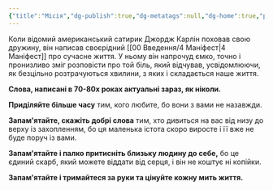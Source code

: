 ```yaml
---
{"title":"Місія","dg-publish":true,"dg-metatags":null,"dg-home":true,"permalink":"/00-vvedennya/2-misiya/","tags":["gardenEntry"],"dgPassFrontmatter":true,"noteIcon":""}
---
```


Коли відомий американський сатирик Джордж Карлін поховав свою дружину, він написав своєрідний [[00 Введення/4 Маніфест\|4 Маніфест]] про сучасне життя. У ньому він напрочуд ємко, точно і пронизливо зміг розповісти про той біль, який відчував, усвідомлюючи, як безцільно розтрачуються хвилини, з яких і складається наше життя.

**Слова, написані в 70-80х роках актуальні зараз, як ніколи.**

**Приділяйте більше часу** тим, кого любите, бо вони з вами не назавжди.

**Запам'ятайте, скажіть добрі слова** тим, хто дивиться на вас від низу до верху із захопленням, бо ця маленька істота скоро виросте і її вже не буде поруч із вами.

**Запам'ятайте і палко притисніть близьку людину до себе,** бо це єдиний скарб, який можете віддати від серця, і він не коштує ні копійки.

**Запам'ятайте і тримайтеся за руки та цінуйте кожну мить життя.**